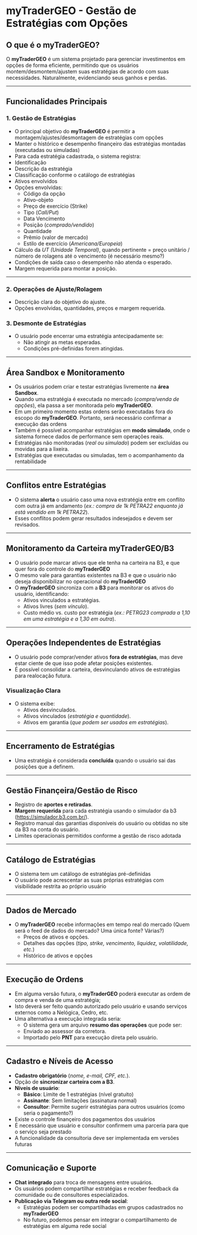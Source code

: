 # myTraderGEO - Gestão de Estratégias com Opções  

## O que é o myTraderGEO?  
O **myTraderGEO** é um sistema projetado para gerenciar investimentos em opções de forma eficiente, permitindo que os usuários montem/desmontem/ajustem suas estratégias de acordo com suas necessidades. Naturalmente, evidenciando seus ganhos e perdas.

---

## Funcionalidades Principais  

### 1. Gestão de Estratégias
- O principal objetivo do **myTraderGEO** é permitir a montagem/ajustes/desmontagem de estratégias com opções
- Manter o histórico e desempenho finançeiro das estratégias montadas (executadas ou simuladas)   
- Para cada estratégia cadastrada, o sistema registra:  
- Identificação
- Descrição da estratégia 
- Classificação conforme o catálogo de estratégias 
- Ativos envolvidos
- Opções envolvidas:
  - Código da opção
  - Ativo-objeto
  - Preço de exercício (Strike)  
  - Tipo (*Call/Put*)
  - Data Vencimento  
  - Posição (*comprado/vendido*)  
  - Quantidade
  - Prêmio (valor de mercado)
  - Estilo de exercício (*Americana/Europeia*)  
- Cálculo da *UT (Unidade Temporal)*, quando pertinente = preço unitário / número de rolagens até o vencimento (é necessário mesmo?)  
- Condições de saída caso o desempenho não atenda o esperado.  
- Margem requerida para montar a posição.    

--- 

### 2. Operações de Ajuste/Rolagem  
- Descrição clara do objetivo do ajuste.  
- Opções envolvidas, quantidades, preços e margem requerida.  

### 3. Desmonte de Estratégias  
- O usuário pode encerrar uma estratégia antecipadamente se:  
  - Não atingir as metas esperadas.  
  - Condições pré-definidas forem atingidas.  

---

## Área Sandbox e Monitoramento  
- Os usuários podem criar e testar estratégias livremente na **área Sandbox**.  
- Quando uma estratégia é executada no mercado (*compra/venda de opções*), ela passa a ser monitorada pelo **myTraderGEO**.
- Em um primeiro momento estas ordens serão executadas fora do escopo do **myTraderGEO**. Portanto, será necessário confirmar a execução das ordens 
- Também é possível acompanhar estratégias em **modo simulado**, onde o sistema fornece dados de performance sem operações reais.  
- Estratégias não monitoradas (*real ou simulado*) podem ser excluídas ou movidas para a lixeira.
- Estratégias que executadas ou simuladas, tem o acompanhamento da rentabilidade  

---

## Conflitos entre Estratégias  
- O sistema **alerta** o usuário caso uma nova estratégia entre em conflito com outra já em andamento (*ex.: compra de 1k PETRA22 enquanto já está vendido em 1k PETRA22*).  
- Esses conflitos podem gerar resultados indesejados e devem ser revisados.  

---

## Monitoramento da Carteira myTraderGEO/B3
- O usuário pode marcar ativos que ele tenha na carteira na B3, e que quer fora do controle do  **myTraderGEO**
- O mesmo vale para garantias existentes na B3 e que o usuário não deseja disponibilizar no operacional do  **myTraderGEO**  
- O **myTraderGEO** sincroniza com a **B3** para monitorar os ativos do usuário, identificando:  
  - Ativos vinculados a estratégias.  
  - Ativos livres (*sem vínculo*).  
  - Custo médio vs. custo por estratégia (*ex.: PETRG23 comprada a 1,10 em uma estratégia e a 1,30 em outra*).  

---

## Operações Independentes de Estratégias  
- O usuário pode comprar/vender ativos **fora de estratégias**, mas deve estar ciente de que isso pode afetar posições existentes.  
- É possível consolidar a carteira, desvinculando ativos de estratégias para realocação futura.  

### Visualização Clara  
- O sistema exibe:  
  - Ativos desvinculados.  
  - Ativos vinculados (*estratégia e quantidade*).  
  - Ativos em garantia (*que podem ser usados em estratégias*).  

---

## Encerramento de Estratégias  
- Uma estratégia é considerada **concluída** quando o usuário sai das posições que a definem.  

---

## Gestão Finançeira/Gestão de Risco 
- Registro de **aportes e retiradas**.  
- **Margem requerida** para cada estratégia usando o simulador da b3 (https://simulador.b3.com.br/).  
- Registro manual das garantias disponíveis do usuário ou obtidas no site da B3 na conta do usuário.
- Limites operacionais permitidos conforme a gestão de risco adotada  

---

## Catálogo de Estratégias
- O sistema tem um catálogo de estratégias pré-definidas
- O usuário pode acrescentar as suas próprias estratégias com visibilidade restrita ao próprio usuário   

---

## Dados de Mercado  
- O **myTraderGEO** recebe informações em tempo real do mercado (Quem será o feed de dados do mercado? Uma única fonte? Várias?)  
  - Preços de ativos e opções.  
  - Detalhes das opções (*tipo, strike, vencimento, liquidez, volatilidade, etc.*)
  - Histórico de ativos e opções  

---

## Execução de Ordens
- Em alguma versão futura, o **myTraderGEO** poderá executar as ordem de compra e venda de uma estratégia;
- Isto deverá ser feito quando autorizado pelo usuário e usando serviços externos como a Nelógica, Cedro, etc.
- Uma alternativa a execução integrada seria:
  - O sistema gera um arquivo **resumo das operações**  que pode ser:  
  - Enviado ao assessor da corretora.  
  - Importado pelo **PNT** para execução direta pelo usuário.  

---

## Cadastro e Níveis de Acesso  
- **Cadastro obrigatório** (*nome, e-mail, CPF, etc.*).  
- Opção de **sincronizar carteira com a B3**.  
- **Níveis de usuário**:  
  - **Básico**: Limite de 1 estratégias (nível gratuito)  
  - **Assinante**: Sem limitações (assinatura normal)  
  - **Consultor**: Permite sugerir estratégias para outros usuários (como seria o pagamento?)
- Existe o controle finançeiro dos pagamentos dos usuários
- É necessário que usuário e consultor confirmem uma parceria para que o serviço seja prestado
- A funcionalidade da consultoria deve ser implementada em versões futuras  

---

## Comunicação e Suporte  
- **Chat integrado** para troca de mensagens entre usuários.  
- Os usuários podem compartilhar estratégias e receber feedback da comunidade ou de consultores especializados.  
- **Publicação via Telegram ou outra rede social**:  
  - Estratégias podem ser compartilhadas em grupos cadastrados no **myTraderGEO**
  - No futuro, podemos pensar em integrar o compartilhamento de estratégias em alguma rede social 
 